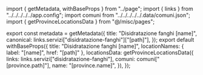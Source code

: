 import { getMetadata, withBaseProps } from "../page";
import { links } from "../../../../../app.config";
import comuni from "../../../../../.data/comuni.json";
import { getProvinceLocationsData } from "@/misc/pages";

export const metadata = getMetadata({
  title: "Disidratazione fanghi [name]",
  canonical: links.servizi["disidratazione-fanghi"]["[path]"],
});
export default withBaseProps({
  title: "Disidratazione fanghi [name]",
  locationNames: { label: "[name]", href: "[path]" },
  locationsData: getProvinceLocationsData({
      links: links.servizi["disidratazione-fanghi"],
      comuni: comuni["[province.path]"],
      name: "[province.name]",
  }),
});
